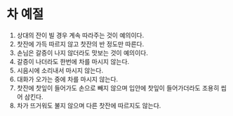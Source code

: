 # 차 예절

1. 상대의 잔이 빌 경우 계속 따라주는 것이 예의이다.
2. 찻잔에 가득 따르지 않고 찻잔의 반 정도만 따른다.
3. 손님은 갈증이 나지 않더라도 맛보는 것이 예의이다.
4. 갈증이 나더라도 한번에 차를 마시지 않는다.
5. 시음시에 소리내서 마시지 않는다.
6. 대화가 오가는 중에 차를 마시지 않는다.
7. 찻잔에 찻잎이 들어가도 손으로 빼지 않으며 입안에 찻잎이 들어가더라도 조용히 씹어 삼킨다.
8. 차가 뜨거워도 불지 않으며 다른 찻잔에 따르지도 않는다.


